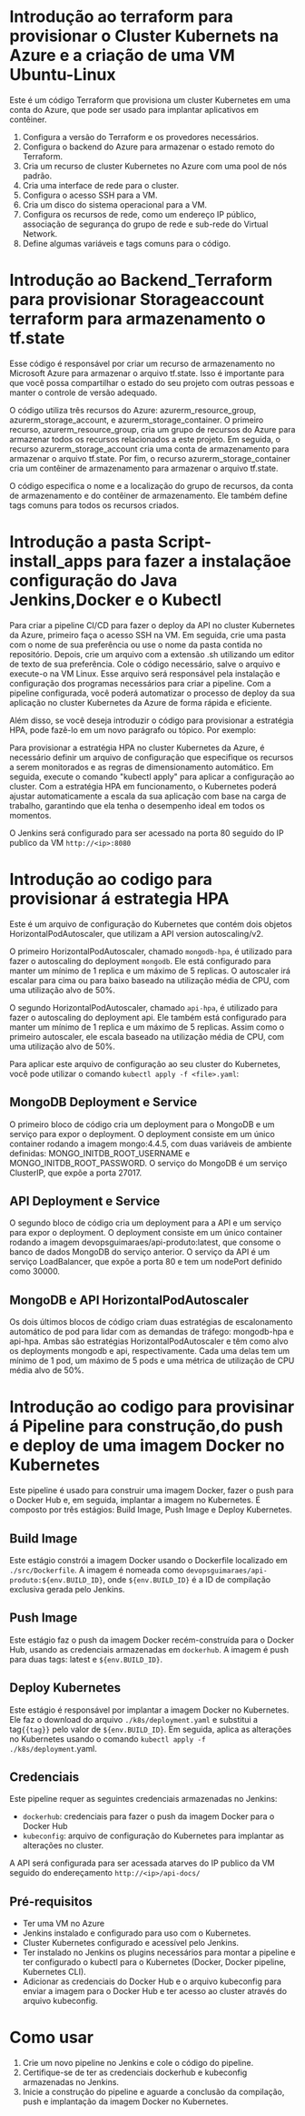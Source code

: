 # Introdução ao terraform para provisionar o Cluster Kubernets na Azure e a criação de uma VM Ubuntu-Linux

Este é um código Terraform que provisiona um cluster Kubernetes em uma conta do Azure, que pode ser usado para implantar aplicativos em contêiner.

1. Configura a versão do Terraform e os provedores necessários.
2. Configura o backend do Azure para armazenar o estado remoto do Terraform.
3. Cria um recurso de cluster Kubernetes no Azure com uma pool de nós padrão.
4. Cria uma interface de rede para o cluster.
5. Configura o acesso SSH para a VM.
6. Cria um disco do sistema operacional para a VM.
7. Configura os recursos de rede, como um endereço IP público, associação de segurança do grupo de rede e sub-rede do Virtual Network.
8. Define algumas variáveis e tags comuns para o código.

# Introdução ao Backend_Terraform para provisionar Storageaccount terraform para armazenamento o tf.state

Esse código é responsável por criar um recurso de armazenamento no Microsoft Azure para armazenar o arquivo tf.state. Isso é importante para que você possa compartilhar o estado do seu projeto com outras pessoas e manter o controle de versão adequado.

O código utiliza três recursos do Azure: azurerm_resource_group, azurerm_storage_account, e azurerm_storage_container. O primeiro recurso, azurerm_resource_group, cria um grupo de recursos do Azure para armazenar todos os recursos relacionados a este projeto. Em seguida, o recurso azurerm_storage_account cria uma conta de armazenamento para armazenar o arquivo tf.state. Por fim, o recurso azurerm_storage_container cria um contêiner de armazenamento para armazenar o arquivo tf.state.

O código especifica o nome e a localização do grupo de recursos, da conta de armazenamento e do contêiner de armazenamento. Ele também define tags comuns para todos os recursos criados.

# Introdução a pasta Script-install_apps para fazer a instalaçãoe configuração do Java Jenkins,Docker e o Kubectl

Para criar a pipeline CI/CD para fazer o deploy da API no cluster Kubernetes da Azure, primeiro faça o acesso SSH na VM. Em seguida, crie uma pasta com o nome de sua preferência ou use o nome da pasta contida no repositório. Depois, crie um arquivo com a extensão .sh utilizando um editor de texto de sua preferência. Cole o código necessário, salve o arquivo e execute-o na VM Linux. Esse arquivo será responsável pela instalação e configuração dos programas necessários para criar a pipeline. Com a pipeline configurada, você poderá automatizar o processo de deploy da sua aplicação no cluster Kubernetes da Azure de forma rápida e eficiente.

Além disso, se você deseja introduzir o código para provisionar a estratégia HPA, pode fazê-lo em um novo parágrafo ou tópico. Por exemplo:

Para provisionar a estratégia HPA no cluster Kubernetes da Azure, é necessário definir um arquivo de configuração que especifique os recursos a serem monitorados e as regras de dimensionamento automático. Em seguida, execute o comando "kubectl apply" para aplicar a configuração ao cluster. Com a estratégia HPA em funcionamento, o Kubernetes poderá ajustar automaticamente a escala da sua aplicação com base na carga de trabalho, garantindo que ela tenha o desempenho ideal em todos os momentos.

O Jenkins será configurado para ser acessado na porta 80 seguido do IP publico da VM `http://<ip>:8080`

# Introdução ao codigo para provisionar á estrategia HPA

Este é um arquivo de configuração do Kubernetes que contém dois objetos HorizontalPodAutoscaler, que utilizam a API version autoscaling/v2.

O primeiro HorizontalPodAutoscaler, chamado `mongodb-hpa`, é utilizado para fazer o autoscaling do deployment `mongodb`. Ele está configurado para manter um mínimo de 1 replica e um máximo de 5 replicas. O autoscaler irá escalar para cima ou para baixo baseado na utilização média de CPU, com uma utilização alvo de 50%.

O segundo HorizontalPodAutoscaler, chamado `api-hpa`, é utilizado para fazer o autoscaling do deployment api. Ele também está configurado para manter um mínimo de 1 replica e um máximo de 5 replicas. Assim como o primeiro autoscaler, ele escala baseado na utilização média de CPU, com uma utilização alvo de 50%.

Para aplicar este arquivo de configuração ao seu cluster do Kubernetes, você pode utilizar o comando `kubectl apply -f <file>.yaml`:

## MongoDB Deployment e Service

O primeiro bloco de código cria um deployment para o MongoDB e um serviço para expor o deployment. O deployment consiste em um único container rodando a imagem mongo:4.4.5, com duas variáveis de ambiente definidas: MONGO_INITDB_ROOT_USERNAME e MONGO_INITDB_ROOT_PASSWORD. O serviço do MongoDB é um serviço ClusterIP, que expõe a porta 27017.

## API Deployment e Service

O segundo bloco de código cria um deployment para a API e um serviço para expor o deployment. O deployment consiste em um único container rodando a imagem devopsguimaraes/api-produto:latest, que consome o banco de dados MongoDB do serviço anterior. O serviço da API é um serviço LoadBalancer, que expõe a porta 80 e tem um nodePort definido como 30000.

## MongoDB e API HorizontalPodAutoscaler

Os dois últimos blocos de código criam duas estratégias de escalonamento automático de pod para lidar com as demandas de tráfego: mongodb-hpa e api-hpa. Ambas são estratégias HorizontalPodAutoscaler e têm como alvo os deployments mongodb e api, respectivamente. Cada uma delas tem um mínimo de 1 pod, um máximo de 5 pods e uma métrica de utilização de CPU média alvo de 50%.

# Introdução ao codigo para provisinar á Pipeline para construção,do push e deploy de uma imagem Docker no Kubernetes

Este pipeline é usado para construir uma imagem Docker, fazer o push para o Docker Hub e, em seguida, implantar a imagem no Kubernetes. É composto por três estágios: Build Image, Push Image e Deploy Kubernetes.

## Build Image

Este estágio constrói a imagem Docker usando o Dockerfile localizado em `./src/Dockerfile`. A imagem é nomeada como `devopsguimaraes/api-produto:${env.BUILD_ID}`, onde `${env.BUILD_ID}` é a ID de compilação exclusiva gerada pelo Jenkins.

## Push Image

Este estágio faz o push da imagem Docker recém-construída para o Docker Hub, usando as credenciais armazenadas em `dockerhub`. A imagem é push para duas tags: latest e `${env.BUILD_ID}`.

## Deploy Kubernetes

Este estágio é responsável por implantar a imagem Docker no Kubernetes. Ele faz o download do arquivo `./k8s/deployment.yaml` e substitui a tag`{{tag}}` pelo valor de `${env.BUILD_ID}`. Em seguida, aplica as alterações no Kubernetes usando o comando `kubectl apply -f ./k8s/deployment`.yaml.

## Credenciais

Este pipeline requer as seguintes credenciais armazenadas no Jenkins:

- `dockerhub`: credenciais para fazer o push da imagem Docker para o Docker Hub
- `kubeconfig`: arquivo de configuração do Kubernetes para implantar as alterações no cluster.

A API será configurada para ser acessada atarves do IP publico da VM seguido do endereçamento `http://<ip>/api-docs/`

## Pré-requisitos

- Ter uma VM no Azure
- Jenkins instalado e configurado para uso com o Kubernetes.
- Cluster Kubernetes configurado e acessível pelo Jenkins.
- Ter instalado no Jenkins os plugins necessários para montar a pipeline e ter configurado o kubectl para o Kubernetes (Docker, Docker pipeline, Kubernetes CLI).
- Adicionar as credenciais do Docker Hub e o arquivo kubeconfig para enviar a imagem para o Docker Hub e ter acesso ao cluster através do arquivo kubeconfig.

# Como usar

1. Crie um novo pipeline no Jenkins e cole o código do pipeline.
2. Certifique-se de ter as credenciais dockerhub e kubeconfig armazenadas no Jenkins.
3. Inicie a construção do pipeline e aguarde a conclusão da compilação, push e implantação da imagem Docker no Kubernetes.
